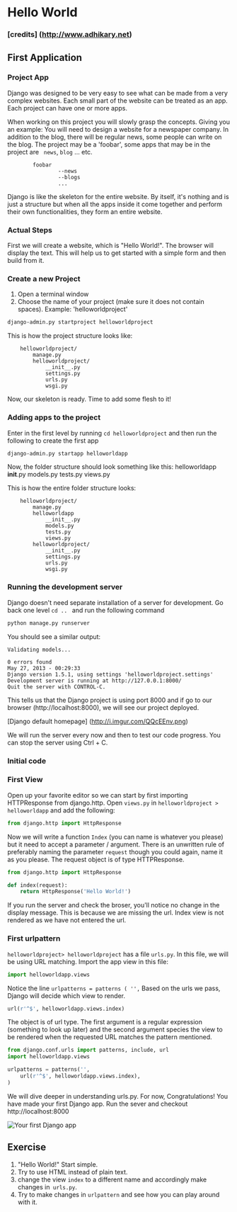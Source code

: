 # Hello World
### [credits] (http://www.adhikary.net)

## First Application

### Project App

Django was designed to be very easy to see what can be made from a very complex websites. Each small part of the website can be treated as an app. Each project can have one or more apps.

When working on this project you will slowly grasp the concepts. Giving you an example: You will need to design a website for a newspaper company. In addition to the blog, there will be regular news, some people can write on the blog. The project may be a 'foobar', some apps that may be in the project are ` news`, `blog` ... etc.

			foobar
					--news
					--blogs
					...

Django is like the skeleton for the entire website. By itself, it's nothing and is just a structure but when all the apps inside it come together and perform their own functionalities, they form an entire website.

### Actual Steps

First we will create a website, which is "Hello World!". The browser will display the text. 
This will help us to get started with a simple form and then build from it.

### Create a new Project

1. Open a terminal window
2. Choose the name of your project (make sure it does not contain spaces). Example: 'helloworldproject'

```bash
django-admin.py startproject helloworldproject
```

This is how the project structure looks like:

		helloworldproject/
			manage.py
			helloworldproject/
				__init__.py
				settings.py
				urls.py
				wsgi.py

Now, our skeleton is ready. Time to add some flesh to it!

### Adding apps to the project

Enter in the first level by running `cd helloworldproject` and then run the following to create the first app

```bash
django-admin.py startapp helloworldapp
```

Now, the folder structure should look something like this:
		helloworldapp
			__init__.py
			models.py
			tests.py
			views.py
			
This is how the entire folder structure looks:

		helloworldproject/
			manage.py
			helloworldapp
				__init__.py
				models.py
				tests.py
				views.py
			helloworldproject/
				__init__.py
				settings.py
				urls.py
				wsgi.py

### Running the development server

Django doesn't need separate installation of a server for development. Go back one level `cd .. ` and run the following command

```bash
python manage.py runserver
```

You should see a similar output:

```
Validating models...

0 errors found
May 27, 2013 - 00:29:33
Django version 1.5.1, using settings 'helloworldproject.settings'
Development server is running at http://127.0.0.1:8000/
Quit the server with CONTROL-C.
```
This tells us that the Django project is using port 8000 and if go to our browser (http://localhost:8000), we will see our project deployed.

[Django default homepage] (http://i.imgur.com/QQcEEnv.png)

We will run the server every now and then to test our code progress. You can stop the server using Ctrl + C.

### Initial code

### First View

Open up your favorite editor so we can start by first importing HTTPResponse from django.http. 
Open `views.py` in `helloworldproject > helloworldapp` and add the following:

```python
from django.http import HttpResponse
```
Now we will write a function `Index` (you can name is whatever you please) but it need to accept a parameter / argument. There is an unwritten rule of preferably naming the parameter `request` though you could again, name it as you please.
The request object is of type HTTPResponse.

```python
from django.http import HttpResponse

def index(request):
	return HttpResponse('Hello World!')
```

If you run the server and check the broser, you'll notice no change in the display message. This is because we are missing the url. Index view is not rendered as we have not entered the url.

### First urlpattern

`helloworldproject> helloworldproject` has a file `urls.py`. In this file, we will be using URL matching. Import the app view in this file:

```python
import helloworldapp.views
```

Notice the line `urlpatterns = patterns ( '',` Based on the urls we pass, Django will decide which view to render.

```python
url(r'^$', helloworldapp.views.index)
```

The object is of url type.
The first argument is a regular expression (something to look up later) and the second argument species the view to be rendered when the requested URL matches the pattern mentioned.

```python
from django.conf.urls import patterns, include, url
import helloworldapp.views

urlpatterns = patterns('',
    url(r'^$', helloworldapp.views.index),
)
```

We will dive deeper in understanding urls.py. For now, Congratulations! You have made your first Django app.
Run the sever and checkout http://localhost:8000

![Your first Django app](http://i.imgur.com/ufLYbVa.png)

## Exercise

1. "Hello World!" Start simple.
2. Try to use HTML instead of plain text.
3. change the view `index` to a different name and accordingly make changes in` urls.py`.
4. Try to make changes in `urlpattern` and see how you can play around with it.